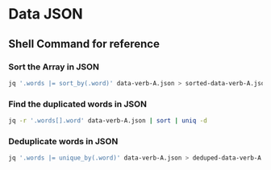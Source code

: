# Data JSON

## Shell Command for reference

### Sort the Array in JSON

```bash
jq '.words |= sort_by(.word)' data-verb-A.json > sorted-data-verb-A.json
```

### Find the duplicated words in JSON

```bash
jq -r '.words[].word' data-verb-A.json | sort | uniq -d
```

### Deduplicate words in JSON

```bash
jq '.words |= unique_by(.word)' data-verb-A.json > deduped-data-verb-A.json
```